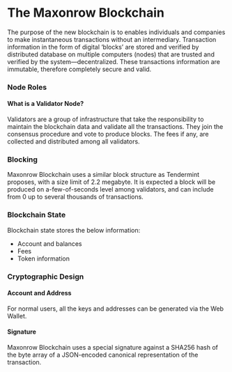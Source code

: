 # The Maxonrow Blockchain
The purpose of the new blockchain is to enables individuals and companies to make instantaneous transactions without an intermediary. Transaction information in the form of digital ‘blocks’ are stored and verified by distributed database on multiple computers (nodes) that are trusted and verified by the system—decentralized. These transactions information are immutable, therefore completely secure and valid.

### Node Roles
#### What is a Validator Node?
Validators are a group of infrastructure that take the responsibility to maintain the blockchain data and validate all the transactions. They join the consensus procedure and vote to produce blocks. The fees if any, are collected and distributed among all validators.

### Blocking
Maxonrow Blockchain uses a similar block structure as Tendermint proposes, with a size limit of 2.2 megabyte. It is expected a block will be produced on a-few-of-seconds level among validators, and can include from 0 up to several thousands of transactions.

### Blockchain State
Blockchain state stores the below information:
- Account and balances
- Fees
- Token information

### Cryptographic Design
#### Account and Address
For normal users, all the keys and addresses can be generated via the Web Wallet.

#### Signature
Maxonrow Blockchain uses a special signature against a SHA256 hash of the byte array of a JSON-encoded canonical representation of the transaction.

